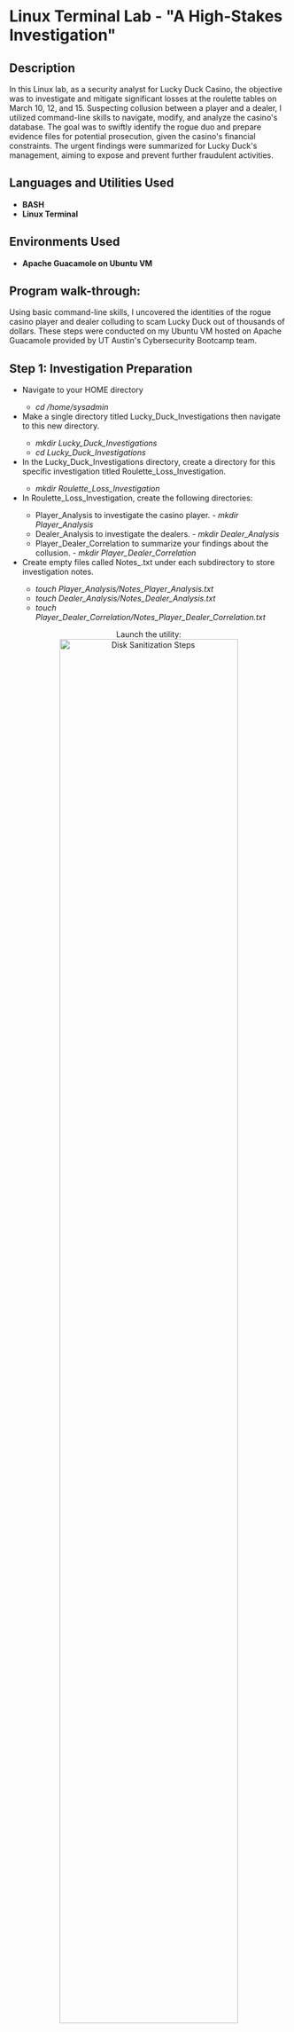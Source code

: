 <h1>Linux Terminal Lab - "A High-Stakes Investigation"</h1>

<h2>Description</h2>

In this Linux lab, as a security analyst for Lucky Duck Casino, the objective was to investigate and mitigate significant losses at the roulette tables on March 10, 12, and 15. Suspecting collusion between a player and a dealer, I utilized command-line skills to navigate, modify, and analyze the casino's database. The goal was to swiftly identify the rogue duo and prepare evidence files for potential prosecution, given the casino's financial constraints. The urgent findings were summarized for Lucky Duck's management, aiming to expose and prevent further fraudulent activities.
<br />


<h2>Languages and Utilities Used</h2>

- <b>BASH</b> 
- <b>Linux Terminal</b>

<h2>Environments Used </h2>

- <b>Apache Guacamole on Ubuntu VM</b>

<h2>Program walk-through:</h2>
<p>Using basic command-line skills, I uncovered the identities of the rogue casino player and dealer colluding to scam Lucky Duck out of thousands of dollars. These steps were conducted on my Ubuntu VM hosted on Apache Guacamole provided by UT Austin's Cybersecurity Bootcamp team.</p>

<h2>Step 1: Investigation Preparation</h2>
<ul>
 <li>Navigate to your HOME directory</li>
 <ul>
  <li><i>cd /home/sysadmin</i></li>
 </ul>
 <li>Make a single directory titled Lucky_Duck_Investigations then navigate to this new directory.</li>
 <ul>
  <li><i>mkdir Lucky_Duck_Investigations</i></li>
  <li><i>cd Lucky_Duck_Investigations</i></li>
 </ul>
 <li>In the Lucky_Duck_Investigations directory, create a directory for this specific investigation titled Roulette_Loss_Investigation.</li>
 <ul>
  <li><i>mkdir Roulette_Loss_Investigation</i></li>
 </ul>
 <li>In Roulette_Loss_Investigation, create the following directories:</li>
 <ul>
  <li>Player_Analysis to investigate the casino player. - <i>mkdir Player_Analysis</i></li>
  <li>Dealer_Analysis to investigate the dealers. - <i>mkdir Dealer_Analysis</i></li>
  <li>Player_Dealer_Correlation to summarize your findings about the collusion. - <i>mkdir Player_Dealer_Correlation</i></li>
 </ul>
 <li>Create empty files called Notes_<Directory_Name>.txt under each subdirectory to store investigation notes.</li>
  <ul>
   <li><i>touch Player_Analysis/Notes_Player_Analysis.txt</i></li>
   <li><i>touch Dealer_Analysis/Notes_Dealer_Analysis.txt</i></li>
   <li><i>touch Player_Dealer_Correlation/Notes_Player_Dealer_Correlation.txt</i></li>
  </ul>
</ul>
<p align="center">
Launch the utility: <br/>
<img src="https://i.imgur.com/62TgaWL.png" height="80%" width="80%" alt="Disk Sanitization Steps"/>
<br />
</p>

<h2>Step 2: Gathering Evidence</h2>
<p>In this task, I moved evidecne from the specific dats on which Lucky Duck experience heavy losses at the roulette tables using the following commands:</p>

<ul>
 <li>Navigate to your HOME (/home/sysadmin) directory where you created the Lucky_Duck_Investigations directory and run the following command to set up the evidence files:</li>
 <ul>
  <li>wget "https://drive.google.com/uc?id=1ZLY_fuFu3wz7tOlxf-GUrnvp3htuGKSa" -O 3-HW-setup-evidence && chmod +x ./3-HW-setup-evidence && ./3-HW-setup-evidence</li>
 </ul>
 
</ul>
  
